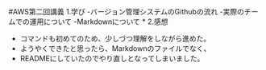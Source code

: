 #AWS第二回講義
1.学び
-バージョン管理システムのGithubの流れ
-実際のチームでの運用について
-Markdownについて
*
2.感想
* コマンドも初めてのため、少しづつ理解をしながら進めた。
* ようやくできたと思ったら、Markdownのファイルでなく、
* READMEにしていたのでやり直しとなってしまいました。
